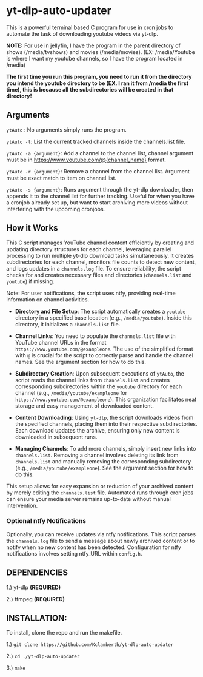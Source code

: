 # yt-dlp-auto-updater
This is a powerful terminal based C program for use in cron jobs to automate the task of downloading youtube videos via yt-dlp. 

**NOTE:**
For use in jellyfin, I have the program in the parent directory of shows (/media/tvshows) and movies (/media/movies).
(EX: /media/Youtube is where I want my youtube channels, so I have the program located in /media)

**The first time you run this program, you need to run it from the directory you intend the youtube directory to be (EX. I ran it from /media the first time), this is because all the subdirectories will be created in that directory!**

## Arguments
```ytAuto``` : No arguments simply runs the program.

```ytAuto -l```: List the current tracked channels inside the channels.list file.

```ytAuto -a {argument}```: Add a channel to the channel list, channel argument must be in https://www.youtube.com/@{channel_name} format.

```ytAuto -r {argument}```: Remove a channel from the channel list. Argument must be exact match to item on channel list.

```ytAuto -s {argument}```: Runs argument through the yt-dlp downloader, then appends it to the channel list for further tracking. Useful for when you have a cronjob already set up, but want to start archiving more videos without interfering with the upcoming cronjobs. 

## How it Works

This C script manages YouTube channel content efficiently by creating and updating directory structures for each channel, leveraging parallel processing to run multiple yt-dlp download tasks simultaneously. It creates subdirectories for each channel, monitors file counts to detect new content, and logs updates in a `channels.log` file. To ensure reliability, the script checks for and creates necessary files and directories (`channels.list` and `youtube`) if missing. 

Note: For user notifications, the script uses ntfy, providing real-time information on channel activities.

- **Directory and File Setup**: The script automatically creates a `youtube` directory in a specified base location (e.g., `/media/youtube`). Inside this directory, it initializes a `channels.list` file.

- **Channel Links**: You need to populate the `channels.list` file with YouTube channel URLs in the format `https://www.youtube.com/@exampleone`. The use of the simplified format with `@` is crucial for the script to correctly parse and handle the channel names. See the argument section for how to do this.

- **Subdirectory Creation**: Upon subsequent executions of `ytAuto`, the script reads the channel links from `channels.list` and creates corresponding subdirectories within the `youtube` directory for each channel (e.g., `/media/youtube/exampleone` for `https://www.youtube.com/@exampleone`). This organization facilitates neat storage and easy management of downloaded content.

- **Content Downloading**: Using `yt-dlp`, the script downloads videos from the specified channels, placing them into their respective subdirectories. Each download updates the archive, ensuring only new content is downloaded in subsequent runs.

- **Managing Channels**: To add more channels, simply insert new links into `channels.list`. Removing a channel involves deleting its link from `channels.list` and manually removing the corresponding subdirectory (e.g., `/media/youtube/exampleone`). See the argument section for how to do this.

This setup allows for easy expansion or reduction of your archived content by merely editing the `channels.list` file. Automated runs through cron jobs can ensure your media server remains up-to-date without manual intervention.

### Optional ntfy Notifications

Optionally, you can receive updates via ntfy notifications. This script parses the `channels.log` file to send a message about newly archived content or to notify when no new content has been detected. Configuration for ntfy notifications involves setting ntfy_URL within ```config.h```.

**DEPENDENCIES**
-------------------------------------------------------------------------------------------------------
1.) yt-dlp **(REQUIRED)**

2.) ffmpeg **(REQUIRED)**
  
**INSTALLATION:**
-----------------------------------------------------------------------------------------------------------
To install, clone the repo and run the makefile.

1.) ```git clone https://github.com/Kclamberth/yt-dlp-auto-updater```

2.) ```cd ./yt-dlp-auto-updater```

3.) ```make```
